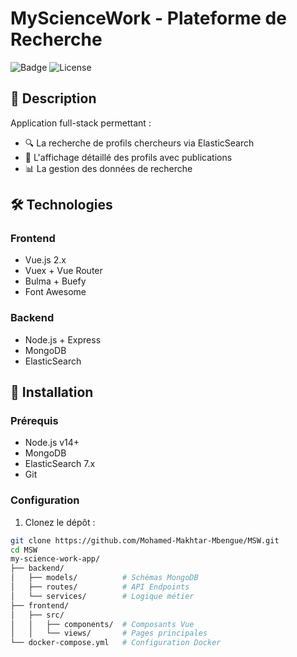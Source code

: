 # MyScienceWork - Plateforme de Recherche

![Badge](https://img.shields.io/badge/Stack-Vue.js%20%2B%20Node.js%20%2B%20ElasticSearch-blue)
![License](https://img.shields.io/badge/License-MIT-green)

## 📝 Description

Application full-stack permettant :
- 🔍 La recherche de profils chercheurs via ElasticSearch
- 👤 L'affichage détaillé des profils avec publications
- 📊 La gestion des données de recherche

## 🛠 Technologies

### Frontend
- Vue.js 2.x
- Vuex + Vue Router
- Bulma + Buefy
- Font Awesome

### Backend
- Node.js + Express
- MongoDB
- ElasticSearch

## 🚀 Installation

### Prérequis
- Node.js v14+
- MongoDB
- ElasticSearch 7.x
- Git

### Configuration
1. Clonez le dépôt :
```bash
git clone https://github.com/Mohamed-Makhtar-Mbengue/MSW.git
cd MSW
my-science-work-app/
├── backend/
│   ├── models/          # Schémas MongoDB
│   ├── routes/          # API Endpoints
│   └── services/        # Logique métier
├── frontend/
│   ├── src/
│   │   ├── components/  # Composants Vue
│   │   └── views/       # Pages principales
└── docker-compose.yml   # Configuration Docker
